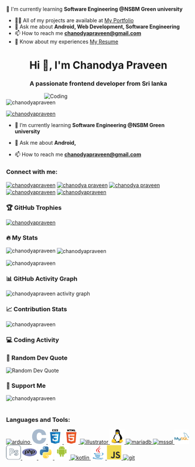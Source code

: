 🌱 I'm currently learning **Software Engineering @NSBM Green university**
- 👨‍💻 All of my projects are available at [My Portfolio](https://github.com/chanodyapraveen)
- 💬 Ask me about **Android, Web Development, Software Engineering**
- 📫 How to reach me **chanodyapraveen@gmail.com**
- 📄 Know about my experiences [My Resume](https://github.com/chanodyapraveen)
<h1 align="center">Hi 👋, I'm Chanodya Praveen</h1>
<h3 align="center">A passionate frontend developer from Sri lanka</h3>

<img align="right" alt="Coding" width="400" src="https://cdn.dribbble.com/users/1162077/screenshots/3848914/programmer.gif">

<p align="left"> <img src="https://komarev.com/ghpvc/?username=chanodyapraveen&label=Profile%20views&color=0e75b6&style=flat" alt="chanodyapraveen" /> </p>

<p align="left"> <a href="https://twitter.com/chanodyapraveen" target="blank"><img src="https://img.shields.io/twitter/follow/chanodyapraveen?logo=twitter&style=for-the-badge" alt="chanodyapraveen" /></a> </p>

- 🌱 I’m currently learning **Software Engineering @NSBM Green university**

- 💬 Ask me about **Android,**

- 📫 How to reach me **chanodyapraveen@gmail.com**

<h3 align="left">Connect with me:</h3>
<p align="left">
<a href="https://twitter.com/chanodyapraveen" target="blank"><img align="center" src="https://raw.githubusercontent.com/rahuldkjain/github-profile-readme-generator/master/src/images/icons/Social/twitter.svg" alt="chanodyapraveen" height="30" width="40" /></a>
<a href="https://linkedin.com/in/chanodya praveen" target="blank"><img align="center" src="https://raw.githubusercontent.com/rahuldkjain/github-profile-readme-generator/master/src/images/icons/Social/linked-in-alt.svg" alt="chanodya praveen" height="30" width="40" /></a>
<a href="https://www.facebook.com/chanodya.praveen.54?mibextid=ZbWKwL" target="blank"><img align="center" src="https://raw.githubusercontent.com/rahuldkjain/github-profile-readme-generator/master/src/images/icons/Social/facebook.svg" alt="chanodya praveen" height="30" width="40" /></a>
<a href="https://www.instagram.com/chanodyapraveen/profilecard/?igsh=MWs0Z3A2eGZweDM3bg==" target="blank"><img align="center" src="https://raw.githubusercontent.com/rahuldkjain/github-profile-readme-generator/master/src/images/icons/Social/instagram.svg" alt="chanodyapraveen" height="30" width="40" /></a>
<a href="https://youtube.com/@chanodyapraveen" target="blank"><img align="center" src="https://raw.githubusercontent.com/rahuldkjain/github-profile-readme-generator/master/src/images/icons/Social/youtube.svg" alt="chanodyapraveen" height="30" width="40" /></a>
</p>

<h3 align="left">🏆 GitHub Trophies</h3>
<p align="left"> <a href="https://github.com/ryo-ma/github-profile-trophy"><img src="https://github-profile-trophy.vercel.app/?username=chanodyapraveen&theme=onedark" alt="chanodyapraveen" /></a> </p>

<h3 align="left">🔥 My Stats</h3>
<p><img align="left" src="https://github-readme-stats.vercel.app/api/top-langs?username=chanodyapraveen&show_icons=true&locale=en&layout=compact&theme=dark" alt="chanodyapraveen" /></p>

<p>&nbsp;<img align="center" src="https://github-readme-stats.vercel.app/api?username=chanodyapraveen&show_icons=true&locale=en&theme=dark" alt="chanodyapraveen" /></p>

<p><img align="center" src="https://github-readme-streak-stats.herokuapp.com/?user=chanodyapraveen&theme=dark" alt="chanodyapraveen" /></p>

<h3 align="left">📊 GitHub Activity Graph</h3>
<p><img src="https://github-readme-activity-graph.vercel.app/graph?username=chanodyapraveen&theme=react-dark&hide_border=true" alt="chanodyapraveen activity graph" /></p>

<h3 align="left">📈 Contribution Stats</h3>
<p><img src="https://github-profile-summary-cards.vercel.app/api/cards/profile-details?username=chanodyapraveen&theme=github_dark" alt="chanodyapraveen" /></p>

<h3 align="left">💻 Coding Activity</h3>
<!--START_SECTION:waka-->
<!--END_SECTION:waka-->

<h3 align="left">📝 Random Dev Quote</h3>
<p><img src="https://quotes-github-readme.vercel.app/api?type=horizontal&theme=dark" alt="Random Dev Quote" /></p>

<h3 align="left">💖 Support Me</h3>
<p><a href="https://www.buymeacoffee.com/chanodyapraveen"> <img align="left" src="https://cdn.buymeacoffee.com/buttons/v2/default-yellow.png" height="50" width="210" alt="chanodyapraveen" /></a></p><br><br>

<h3 align="left">Languages and Tools:</h3>
<p align="left"> 
<a href="https://www.arduino.cc/" target="_blank" rel="noreferrer"> <img src="https://cdn.worldvectorlogo.com/logos/arduino-1.svg" alt="arduino" width="40" height="40"/> </a> 
<a href="https://www.cprogramming.com/" target="_blank" rel="noreferrer"> <img src="https://raw.githubusercontent.com/devicons/devicon/master/icons/c/c-original.svg" alt="c" width="40" height="40"/> </a> 
<a href="https://www.w3schools.com/css/" target="_blank" rel="noreferrer"> <img src="https://raw.githubusercontent.com/devicons/devicon/master/icons/css3/css3-original-wordmark.svg" alt="css3" width="40" height="40"/> </a> 
<a href="https://www.w3.org/html/" target="_blank" rel="noreferrer"> <img src="https://raw.githubusercontent.com/devicons/devicon/master/icons/html5/html5-original-wordmark.svg" alt="html5" width="40" height="40"/> </a> 
<a href="https://www.adobe.com/in/products/illustrator.html" target="_blank" rel="noreferrer"> <img src="https://www.vectorlogo.zone/logos/adobe_illustrator/adobe_illustrator-icon.svg" alt="illustrator" width="40" height="40"/> </a> 
<a href="https://www.linux.org/" target="_blank" rel="noreferrer"> <img src="https://raw.githubusercontent.com/devicons/devicon/master/icons/linux/linux-original.svg" alt="linux" width="40" height="40"/> </a> 
<a href="https://mariadb.org/" target="_blank" rel="noreferrer"> <img src="https://www.vectorlogo.zone/logos/mariadb/mariadb-icon.svg" alt="mariadb" width="40" height="40"/> </a> 
<a href="https://www.microsoft.com/en-us/sql-server" target="_blank" rel="noreferrer"> <img src="https://www.svgrepo.com/show/303229/microsoft-sql-server-logo.svg" alt="mssql" width="40" height="40"/> </a> 
<a href="https://www.mysql.com/" target="_blank" rel="noreferrer"> <img src="https://raw.githubusercontent.com/devicons/devicon/master/icons/mysql/mysql-original-wordmark.svg" alt="mysql" width="40" height="40"/> </a> 
<a href="https://www.photoshop.com/en" target="_blank" rel="noreferrer"> <img src="https://raw.githubusercontent.com/devicons/devicon/master/icons/photoshop/photoshop-line.svg" alt="photoshop" width="40" height="40"/> </a> 
<a href="https://www.php.net" target="_blank" rel="noreferrer"> <img src="https://raw.githubusercontent.com/devicons/devicon/master/icons/php/php-original.svg" alt="php" width="40" height="40"/> </a> 
<a href="https://www.python.org" target="_blank" rel="noreferrer"> <img src="https://raw.githubusercontent.com/devicons/devicon/master/icons/python/python-original.svg" alt="python" width="40" height="40"/> </a> 
<a href="https://developer.android.com" target="_blank" rel="noreferrer"> <img src="https://raw.githubusercontent.com/devicons/devicon/master/icons/android/android-original-wordmark.svg" alt="android" width="40" height="40"/> </a> 
<a href="https://kotlinlang.org" target="_blank" rel="noreferrer"> <img src="https://www.vectorlogo.zone/logos/kotlinlang/kotlinlang-icon.svg" alt="kotlin" width="40" height="40"/> </a> 
<a href="https://www.java.com" target="_blank" rel="noreferrer"> <img src="https://raw.githubusercontent.com/devicons/devicon/master/icons/java/java-original.svg" alt="java" width="40" height="40"/> </a> 
<a href="https://developer.mozilla.org/en-US/docs/Web/JavaScript" target="_blank" rel="noreferrer"> <img src="https://raw.githubusercontent.com/devicons/devicon/master/icons/javascript/javascript-original.svg" alt="javascript" width="40" height="40"/> </a> 
<a href="https://git-scm.com/" target="_blank" rel="noreferrer"> <img src="https://www.vectorlogo.zone/logos/git-scm/git-scm-icon.svg" alt="git" width="40" height="40"/> </a> 
</p>


